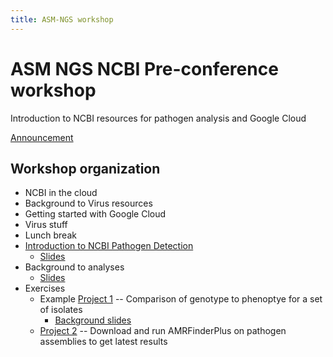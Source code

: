 ```yaml
---
title: ASM-NGS workshop
---
```


ASM NGS NCBI Pre-conference workshop
=======================

Introduction to NCBI resources for pathogen analysis and Google Cloud

[Announcement](announcement)

Workshop organization
---------------------
- NCBI in the cloud
- Background to Virus resources
- Getting started with Google Cloud
- Virus stuff
- Lunch break
- [Introduction to NCBI Pathogen Detection](/pages-test/pd_background)
    - [Slides](/pages-test/slides/pd_background.pptx)
- Background to analyses
    - [Slides](/pages-test/slides/analysis_background.pptx)
- Exercises
    - Example [Project 1](/pages-test/pd-project1) -- Comparison of genotype to phenoptye for a set of isolates
        - [Background slides](/pages-test/slides/project1-slides.pptx)
    - [Project 2](/pages-test/amrfinder_project) -- Download and run AMRFinderPlus on pathogen assemblies to get latest results




